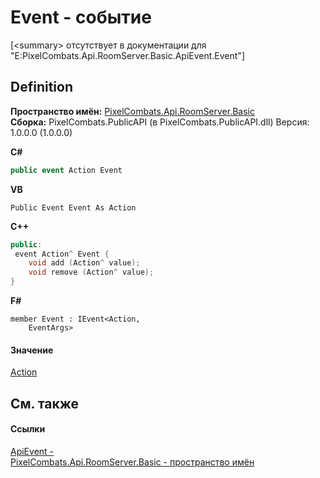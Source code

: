# Event - событие


\[&lt;summary&gt; отсутствует в документации для "E:PixelCombats.Api.RoomServer.Basic.ApiEvent.Event"\]



## Definition
**Пространство имён:** <a href="299769b5-0515-f682-c4bd-afa5af18175d">PixelCombats.Api.RoomServer.Basic</a>  
**Сборка:** PixelCombats.PublicAPI (в PixelCombats.PublicAPI.dll) Версия: 1.0.0.0 (1.0.0.0)

**C#**
``` C#
public event Action Event
```
**VB**
``` VB
Public Event Event As Action
```
**C++**
``` C++
public:
 event Action^ Event {
	void add (Action^ value);
	void remove (Action^ value);
}
```
**F#**
``` F#
member Event : IEvent<Action,
    EventArgs>
```



#### Значение
<a href="https://learn.microsoft.com/dotnet/api/system.action" target="_blank" rel="noopener noreferrer">Action</a>

## См. также


#### Ссылки
<a href="cbf2467f-e403-d96e-1294-3a4e5edcdb1d">ApiEvent - </a>  
<a href="299769b5-0515-f682-c4bd-afa5af18175d">PixelCombats.Api.RoomServer.Basic - пространство имён</a>  
